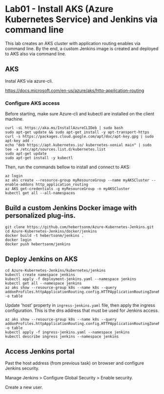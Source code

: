 # Lab01 - Install AKS (Azure Kubernetes Service) and Jenkins via command line

This lab creates an AKS cluster with application routing enables via command line. By the end, a custom Jenkins image is created and deployed to AKS also via command line.

## AKS

Instal AKS via azure-cli.

https://docs.microsoft.com/en-us/azure/aks/http-application-routing

### Configure AKS access

Before starting, make sure Azure-cli and kubectl are installed on the client machine.

```
curl -sL https://aka.ms/InstallAzureCLIDeb | sudo bash
sudo apt-get update && sudo apt-get install -y apt-transport-https
curl -s https://packages.cloud.google.com/apt/doc/apt-key.gpg | sudo apt-key add -
echo "deb https://apt.kubernetes.io/ kubernetes-xenial main" | sudo tee -a /etc/apt/sources.list.d/kubernetes.list
sudo apt-get update
sudo apt-get install -y kubectl
```

Then, run the commands bellow to install and connect to AKS:
```
az login
az aks create --resource-group myResourceGroup --name myAKSCluster --enable-addons http_application_routing
az AKS get-credentials -g myResourceGroup -n myAKSCluster
kubectl get all --all-namespaces
```

## Build a custom Jenkins Docker image with personalized plug-ins.

```
git clone https://github.com/hebertsonm/Azure-Kubernetes-Jenkins.git
cd Azure-Kubernetes-Jenkins/docker/jenkins
docker build -t hebertsonm/jenkins .
docker login
docker push hebertsonm/jenkins
```

## Deploy Jenkins on AKS

```
cd Azure-Kubernetes-Jenkins/kubernetes/jenkins
kubectl create namespace jenkins
kubectl apply -f deployment-jenkins.yaml --namespace jenkins
kubectl get all --namespace jenkins
az aks show --resource-group k8s --name k8s --query addonProfiles.httpApplicationRouting.config.HTTPApplicationRoutingZoneName -o table
```

Update 'host' property in `ingress-jenkins.yaml` file, then apply the ingress configuration. This is the dns address that must be used for Jenkins access.

``` 
az aks show --resource-group k8s --name k8s --query addonProfiles.httpApplicationRouting.config.HTTPApplicationRoutingZoneName -o table
kubectl apply -f ingress-jenkins.yaml --namespace jenkins
kubectl describe ingress jenkins --namespace jenkins
```

## Access Jenkins portal

Past the host address (from previous task) on browser and configure Jenkins security.

Manage Jenkins > Configure Global Security > Enable security.

Create a new user.


